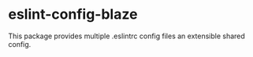 # eslint-config-blaze

This package provides multiple .eslintrc config files an extensible shared config.
